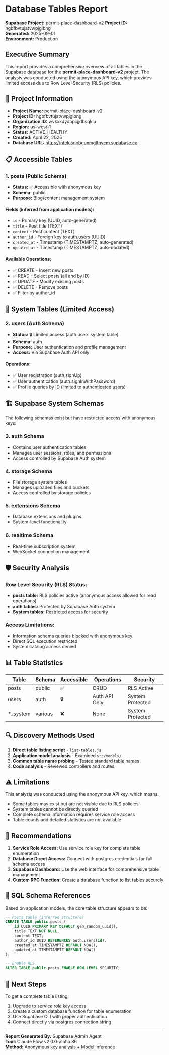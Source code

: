 # Database Tables Report
**Supabase Project:** permit-place-dashboard-v2
**Project ID:** hgbfbvtujatvwpjgibng  
**Generated:** 2025-09-01  
**Environment:** Production

## Executive Summary

This report provides a comprehensive overview of all tables in the Supabase database for the **permit-place-dashboard-v2** project. The analysis was conducted using the anonymous API key, which provides limited access due to Row Level Security (RLS) policies.

## 🚀 Project Information

- **Project Name:** permit-place-dashboard-v2
- **Project ID:** hgbfbvtujatvwpjgibng
- **Organization ID:** wvkxkdydapcjjdbsqkiu
- **Region:** us-west-1
- **Status:** ACTIVE_HEALTHY
- **Created:** April 22, 2025
- **Database URL:** https://nfelusqpbgunmglfnycm.supabase.co

## 📋 Accessible Tables

### 1. **posts** (Public Schema)
- **Status:** ✅ Accessible with anonymous key
- **Schema:** public
- **Purpose:** Blog/content management system

#### Fields (inferred from application models):
- `id` - Primary key (UUID, auto-generated)
- `title` - Post title (TEXT)
- `content` - Post content (TEXT)
- `author_id` - Foreign key to auth.users (UUID)
- `created_at` - Timestamp (TIMESTAMPTZ, auto-generated)
- `updated_at` - Timestamp (TIMESTAMPTZ, auto-updated)

#### Available Operations:
- ✅ CREATE - Insert new posts
- ✅ READ - Select posts (all and by ID)
- ✅ UPDATE - Modify existing posts
- ✅ DELETE - Remove posts
- ✅ Filter by author_id

## 🔐 System Tables (Limited Access)

### 2. **users** (Auth Schema)
- **Status:** 🔒 Limited access (auth.users system table)
- **Schema:** auth
- **Purpose:** User authentication and profile management
- **Access:** Via Supabase Auth API only

#### Operations:
- ✅ User registration (auth.signUp)
- ✅ User authentication (auth.signInWithPassword)
- ✅ Profile queries by ID (limited to authenticated users)

## 🏗️ Supabase System Schemas

The following schemas exist but have restricted access with anonymous keys:

### 3. **auth** Schema
- Contains user authentication tables
- Manages user sessions, roles, and permissions
- Access controlled by Supabase Auth system

### 4. **storage** Schema  
- File storage system tables
- Manages uploaded files and buckets
- Access controlled by storage policies

### 5. **extensions** Schema
- Database extensions and plugins
- System-level functionality

### 6. **realtime** Schema
- Real-time subscription system
- WebSocket connection management

## 🛡️ Security Analysis

### Row Level Security (RLS) Status:
- **posts table:** RLS policies active (anonymous access allowed for read operations)
- **auth tables:** Protected by Supabase Auth system
- **System tables:** Restricted access for security

### Access Limitations:
- Information schema queries blocked with anonymous key
- Direct SQL execution restricted
- System catalog access denied

## 📊 Table Statistics

| Table | Schema | Accessible | Operations | Security |
|-------|--------|------------|------------|----------|
| posts | public | ✅ | CRUD | RLS Active |
| users | auth | 🔒 | Auth API Only | System Protected |
| *_system | various | ❌ | None | System Protected |

## 🔍 Discovery Methods Used

1. **Direct table listing script** - `list-tables.js`
2. **Application model analysis** - Examined `src/models/`
3. **Common table name probing** - Tested standard table names
4. **Code analysis** - Reviewed controllers and routes

## ⚠️ Limitations

This analysis was conducted using the anonymous API key, which means:
- Some tables may exist but are not visible due to RLS policies
- System tables cannot be directly queried
- Complete schema information requires service role access
- Table counts and detailed statistics are not available

## 🔧 Recommendations

1. **Service Role Access:** Use service role key for complete table enumeration
2. **Database Direct Access:** Connect with postgres credentials for full schema access
3. **Supabase Dashboard:** Use the web interface for comprehensive table management
4. **Custom RPC Function:** Create a database function to list tables securely

## 📝 SQL Schema References

Based on application models, the core table structure appears to be:

```sql
-- Posts table (inferred structure)
CREATE TABLE public.posts (
    id UUID PRIMARY KEY DEFAULT gen_random_uuid(),
    title TEXT NOT NULL,
    content TEXT,
    author_id UUID REFERENCES auth.users(id),
    created_at TIMESTAMPTZ DEFAULT NOW(),
    updated_at TIMESTAMPTZ DEFAULT NOW()
);

-- Enable RLS
ALTER TABLE public.posts ENABLE ROW LEVEL SECURITY;
```

## 🎯 Next Steps

To get a complete table listing:
1. Upgrade to service role key access
2. Create a custom database function for table enumeration
3. Use Supabase CLI with proper authentication
4. Connect directly via postgres connection string

---
**Report Generated By:** Supabase Admin Agent  
**Tool:** Claude Flow v2.0.0-alpha.86  
**Method:** Anonymous key analysis + Model inference